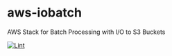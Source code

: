 aws-iobatch
===========

AWS Stack for Batch Processing with I/O to S3 Buckets

[![Lint](https://github.com/dceoy/aws-iobatch/actions/workflows/lint.yml/badge.svg)](https://github.com/dceoy/aws-iobatch/actions/workflows/lint.yml)
